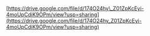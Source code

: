 [https://drive.google.com/file/d/174O24hy\_Z01ZpKcEyi-4moUpCdiK9OPm/view?usp=sharing](https://drive.google.com/file/d/174O24hy_Z01ZpKcEyi-4moUpCdiK9OPm/view?usp=sharing)

